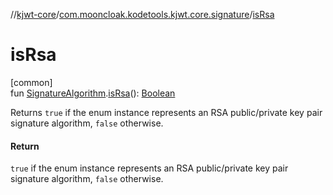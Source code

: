 //[kjwt-core](../../index.md)/[com.mooncloak.kodetools.kjwt.core.signature](index.md)/[isRsa](is-rsa.md)

# isRsa

[common]\
fun [SignatureAlgorithm](-signature-algorithm/index.md).[isRsa](is-rsa.md)(): [Boolean](https://kotlinlang.org/api/latest/jvm/stdlib/kotlin/-boolean/index.html)

Returns `true` if the enum instance represents an RSA public/private key pair signature algorithm, `false` otherwise.

#### Return

`true` if the enum instance represents an RSA public/private key pair signature algorithm, `false` otherwise.
